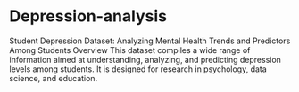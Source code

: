 # Depression-analysis
Student Depression Dataset: Analyzing Mental Health Trends and Predictors Among Students  Overview This dataset compiles a wide range of information aimed at understanding, analyzing, and predicting depression levels among students. It is designed for research in psychology, data science, and education.
